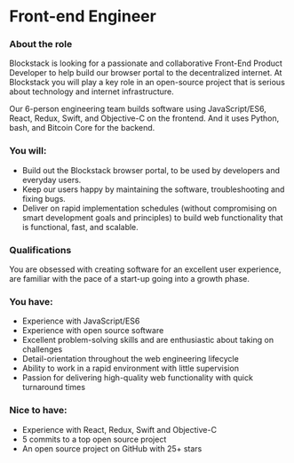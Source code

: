 # Front-end Engineer

### About the role

Blockstack is looking for a passionate and collaborative Front-End Product Developer to help build our browser portal to the decentralized internet. At Blockstack you will play a key role in an open-source project that is serious about technology and internet infrastructure.

Our 6-person engineering team builds software using JavaScript/ES6, React, Redux, Swift, and Objective-C on the frontend. And it uses Python, bash, and Bitcoin Core for the backend.

### You will:

- Build out the Blockstack browser portal, to be used by developers and everyday users. 
- Keep our users happy by maintaining the software, troubleshooting and fixing bugs. 
- Deliver on rapid implementation schedules (without compromising on smart development goals and principles) to build web functionality that is functional, fast, and scalable.

### Qualifications

You are obsessed with creating software for an excellent user experience, are familiar with the pace of a start-up going into a growth phase.

### You have:

- Experience with JavaScript/ES6 
- Experience with open source software 
- Excellent problem-solving skills and are enthusiastic about taking on challenges 
- Detail-orientation throughout the web engineering lifecycle 
- Ability to work in a rapid environment with little supervision 
- Passion for delivering high-quality web functionality with quick turnaround times

### Nice to have:

- Experience with React, Redux, Swift and Objective-C 
- 5 commits to a top open source project 
- An open source project on GitHub with 25+ stars
